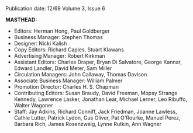 Publication date: 12/69
Volume 3, Issue 6

**MASTHEAD:**
- Editors: Herman Hong, Paul Goldberger
- Business Manager: Stephen Thomas
- Designer: Nicki Kalish
- Copy Editors: Richard Caples, Stuart Klawans
- Advertising Manager: Robert Kirkman
- Assistant Editors: Charles Draper, Bryan Di Salvatore, George Kannar, Edward Landler, David Meter, Sam Miller
- Circulation Managers: John Callaway, Thomas Davison
- Associate Business Manager: William Palmer
- Promotion Director: Charles H. S. Chapman
- Contributing Editors: Susan Braudy, David Freeman, Mopsy Strange Kennedy, Lawrence Lasker, Jonathan Lear, Michael Lerner, Leo Ribuffo, Walter Wagoner
- Staff: Jay Adkins, Richard Conniff, Jack Friedman, Joanne Lawless, Cathie Lutter, Patrick Lydon, Gus Oliver, Pat O'Rourke, Manuel Perez, Barbara Rich, James Rosenzweig, Lynne Rutkin, Ann Wagner

